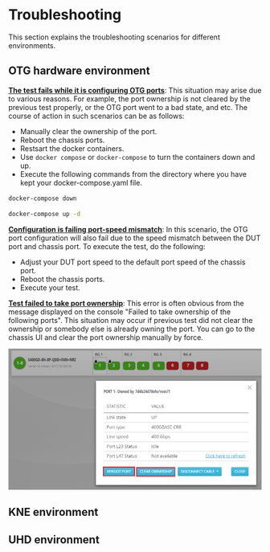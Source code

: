 # Troubleshooting

This section explains the troubleshooting scenarios for different environments.

## OTG hardware environment

**<ins>The test fails while it is configuring OTG ports</ins>**: This situation may arise due to various reasons. For example, the port ownership is not cleared by the previous test properly, or the OTG port went to a bad state, and etc. The course of action in such scenarios can be as follows:

* Manually clear the ownership of the port.
* Reboot the chassis ports.
* Restsart the docker containers.
* Use `docker compose` or `docker-compose` to turn the containers down and up.
* Execute the following commands from the directory where you have kept your docker-compose.yaml file.

```sh
docker-compose down
```

```sh
docker-compose up -d
```

**<ins>Configuration is failing port-speed mismatch</ins>**: In this scenario, the OTG port configuration will also fail due to the speed mismatch between the DUT port and chassis port.
To execute the test, do the following:

* Adjust your DUT port speed to the default port speed of the chassis port.
* Reboot the chassis ports.
* Execute your test.


**<ins>Test failed to take port ownership</ins>**: This error is often obvious from the message displayed on the console "Failed to take ownership of the following ports". This situation may occur if previous test did not clear the ownership or somebody else is already owning the port. You can go to the chassis UI and clear the port ownership manually by force.

<p align="center">
<img src="res/clearOwnership.PNG" alt="Clear port ownership">
</p>

## KNE environment

## UHD environment

